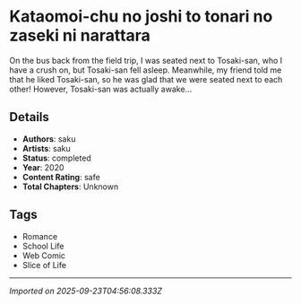 # Kataomoi-chu no joshi to tonari no zaseki ni narattara

On the bus back from the field trip, I was seated next to Tosaki-san, who I have a crush on, but Tosaki-san fell asleep.
Meanwhile, my friend told me that he liked Tosaki-san, so he was glad that we were seated next to each other! However,
Tosaki-san was actually awake...

## Details
- **Authors**: saku
- **Artists**: saku
- **Status**: completed
- **Year**: 2020
- **Content Rating**: safe
- **Total Chapters**: Unknown

## Tags
- Romance
- School Life
- Web Comic
- Slice of Life

---
*Imported on 2025-09-23T04:56:08.333Z*
